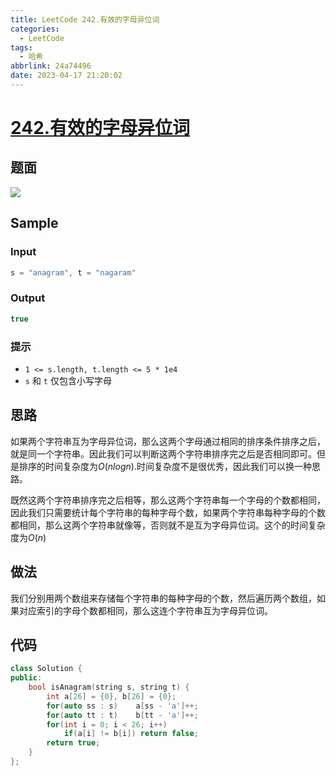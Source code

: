 ```yaml
---
title: LeetCode 242.有效的字母异位词
categories:
  - LeetCode
tags:
  - 哈希
abbrlink: 24a74496
date: 2023-04-17 21:20:02
---
```


# **[242.有效的字母异位词](https://leetcode.cn/problems/valid-anagram/)**

## 题面

![](https://cdn.jsdelivr.net/gh/zhangyufeng0123/ImageHosting/img/20230417210119.png)

## Sample

### Input

```cpp
s = "anagram", t = "nagaram"
```

### Output

```cpp
true
```

### 提示

- `1 <= s.length, t.length <= 5 * 1e4`
- `s` 和 `t` 仅包含小写字母

## 思路

如果两个字符串互为字母异位词，那么这两个字母通过相同的排序条件排序之后，就是同一个字符串。因此我们可以判断这两个字符串排序完之后是否相同即可。但是排序的时间复杂度为$O(nlogn)$.时间复杂度不是很优秀，因此我们可以换一种思路。

既然这两个字符串排序完之后相等，那么这两个字符串每一个字母的个数都相同，因此我们只需要统计每个字符串的每种字母个数，如果两个字符串每种字母的个数都相同，那么这两个字符串就像等，否则就不是互为字母异位词。这个的时间复杂度为$O(n)$

## 做法

我们分别用两个数组来存储每个字符串的每种字母的个数，然后遍历两个数组，如果对应索引的字母个数都相同，那么这连个字符串互为字母异位词。

## 代码

```cpp
class Solution {
public:
    bool isAnagram(string s, string t) {
        int a[26] = {0}, b[26] = {0};
        for(auto ss : s)    a[ss - 'a']++;
        for(auto tt : t)    b[tt - 'a']++;
        for(int i = 0; i < 26; i++)
            if(a[i] != b[i]) return false;
        return true;
    }
};
```